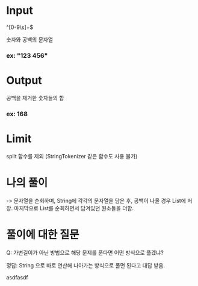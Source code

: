 # Input
 
^[0-9\s]+$

숫자와 공백의 문자열

### ex: "123 456"

# Output

공백을 제거한 숫자들의 합

### ex: 168

# Limit

split 함수를 제외 (StringTokenizer 같은 함수도 사용 불가)

# 나의 풀이
-> 문자열을 순회하며, String에 각각의 문자열을 담은 후,
공백이 나올 경우 List에 저장.
마지막으로 List를 순회하면서 담겨있던 원소들을 더함.

# 풀이에 대한 질문

Q: 가변길이가 아닌 방법으로 해당 문제를 푼다면 어떤 방식으로 풀겠냐?

정답: String 으로 바로 연산해 나아가는 방식으로 풀면 된다고 대답 받음.


asdfasdf